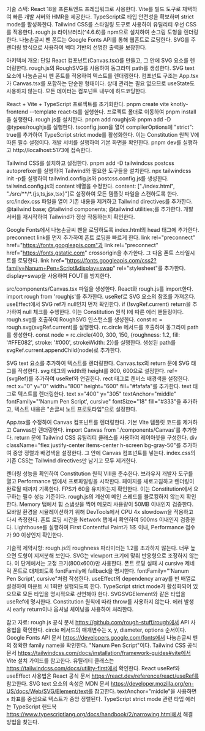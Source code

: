 기술 스택: React 18을 프론트엔드 프레임워크로 사용한다. Vite를 빌드 도구로 채택하여 빠른 개발 서버와 HMR을 제공한다. TypeScript로 타입 안전성을 확보하며 strict mode를 활성화한다. Tailwind CSS를 스타일링 도구로 사용하여 유틸리티 우선 CSS를 적용한다. rough.js 라이브러리(^4.6.6)를 npm으로 설치하여 손그림 도형을 렌더링한다. 나눔손글씨 펜 폰트는 Google Fonts API를 통해 웹폰트로 로딩한다. SVG를 주 렌더링 방식으로 사용하여 벡터 기반의 선명한 출력을 보장한다.

아키텍처 개요: 단일 React 컴포넌트(Canvas.tsx)를 만들고, 그 안에 SVG 요소를 렌더링한다. rough.js의 RoughSVG를 사용하여 동그라미 path를 생성한다. SVG text 요소에 나눔손글씨 펜 폰트를 적용하여 텍스트를 렌더링한다. 컴포넌트 구조는 App.tsx가 Canvas.tsx를 포함하는 단순한 형태이다. 상태 관리는 필요 없으므로 useState도 사용하지 않는다. 모든 데이터는 컴포넌트 내부에 하드코딩한다.

React + Vite + TypeScript 프로젝트를 초기화한다. pnpm create vite knotly-frontend --template react-ts를 실행한다. 프로젝트 폴더로 이동하여 pnpm install을 실행한다. rough.js를 설치한다. pnpm add roughjs와 pnpm add -D @types/roughjs를 실행한다. tsconfig.json을 열어 compilerOptions에 "strict": true를 추가하여 TypeScript strict mode를 활성화한다. 이는 Constitution 원칙 V에 따른 필수 설정이다. 개발 서버를 실행하여 기본 화면을 확인한다. pnpm dev를 실행하고 http://localhost:5173에 접속한다.

Tailwind CSS를 설치하고 설정한다. pnpm add -D tailwindcss postcss autoprefixer를 실행하여 Tailwind와 필요한 도구들을 설치한다. npx tailwindcss init -p를 실행하여 tailwind.config.js와 postcss.config.js를 생성한다. tailwind.config.js의 content 배열을 수정한다. content: ["./index.html", "./src/**/*.{js,ts,jsx,tsx}"]로 설정하여 모든 템플릿 파일을 스캔하도록 한다. src/index.css 파일을 열어 기존 내용을 제거하고 Tailwind directives를 추가한다. @tailwind base; @tailwind components; @tailwind utilities;를 추가한다. 개발 서버를 재시작하여 Tailwind가 정상 작동하는지 확인한다.

Google Fonts에서 나눔손글씨 펜을 로딩하도록 index.html의 head 태그에 추가한다. preconnect link를 먼저 추가하여 폰트 로딩을 빠르게 한다. link rel="preconnect" href="https://fonts.googleapis.com"과 link rel="preconnect" href="https://fonts.gstatic.com" crossorigin을 추가한다. 그 다음 폰트 스타일시트를 로딩한다. link href="https://fonts.googleapis.com/css2?family=Nanum+Pen+Script&display=swap" rel="stylesheet"를 추가한다. display=swap을 사용하여 FOUT를 방지한다.

src/components/Canvas.tsx 파일을 생성한다. React와 rough.js를 import한다. import rough from 'roughjs'를 추가한다. useRef로 SVG 요소의 참조를 가져온다. useEffect에서 SVG ref가 null인지 먼저 확인한다. if (!svgRef.current) return을 추가하여 null 체크를 수행한다. 이는 Constitution 원칙 I에 따른 에러 핸들링이다. rough.svg를 호출하여 RoughSVG 인스턴스를 생성한다. const rc = rough.svg(svgRef.current)를 실행한다. rc.circle 메서드를 호출하여 동그라미 path를 생성한다. const node = rc.circle(400, 300, 150, {roughness: 1.2, fill: '#FFE082', stroke: '#000', strokeWidth: 2})를 실행한다. 생성된 path를 svgRef.current.appendChild(node)로 추가한다.

SVG text 요소를 추가하여 텍스트를 렌더링한다. Canvas.tsx의 return 문에 SVG 태그를 작성한다. svg 태그의 width와 height를 800, 600으로 설정한다. ref={svgRef}를 추가하여 useRef와 연결한다. rect 태그로 캔버스 배경색을 설정한다. rect x="0" y="0" width="800" height="600" fill="#fafafa"를 추가한다. text 태그로 텍스트를 렌더링한다. text x="400" y="305" textAnchor="middle" fontFamily="'Nanum Pen Script', cursive" fontSize="18" fill="#333"을 추가하고, 텍스트 내용은 "손글씨 노트 프로토타입"으로 설정한다.

App.tsx를 수정하여 Canvas 컴포넌트를 렌더링한다. 기본 Vite 템플릿 코드를 제거하고 Canvas만 렌더링한다. import Canvas from './components/Canvas'를 추가한다. return 문에 Tailwind CSS 유틸리티 클래스를 사용하여 레이아웃을 구성한다. div className="flex justify-center items-center h-screen bg-gray-50"를 추가하여 중앙 정렬과 배경색을 설정한다. 그 안에 Canvas 컴포넌트를 넣는다. index.css의 기존 CSS는 Tailwind directives만 남기고 모두 제거한다.

렌더링 성능을 확인하여 Constitution 원칙 VIII을 준수한다. 브라우저 개발자 도구를 열고 Performance 탭에서 프로파일링을 시작한다. 페이지를 새로고침하고 렌더링이 완료될 때까지 기록한다. FPS가 60을 유지하는지 확인한다. 이는 Constitution에서 요구하는 필수 성능 기준이다. rough.js의 계산이 메인 스레드를 블로킹하지 않는지 확인한다. Memory 탭에서 힙 스냅샷을 찍어 메모리 사용량이 50MB 이내인지 검증한다. 모바일 환경을 시뮬레이션하기 위해 DevTools에서 CPU 4x slowdown을 적용하고 다시 측정한다. 폰트 로딩 시간을 Network 탭에서 확인하여 500ms 이내인지 검증한다. Lighthouse를 실행하여 First Contentful Paint가 1초 이내, Performance 점수가 90 이상인지 확인한다.

기술적 제약사항: rough.js의 roughness 파라미터는 1.2를 초과하지 않는다. 너무 높으면 도형이 지저분해 보인다. SVG는 viewport 크기에 맞춰 반응형으로 조정하지 않는다. 이 단계에서는 고정 크기(800x600)만 사용한다. 폰트 로딩 실패 시 cursive 제네릭 폰트로 대체되도록 fontFamily에 fallback을 명시한다. fontFamily="'Nanum Pen Script', cursive"처럼 작성한다. useEffect의 dependency array를 빈 배열로 설정하여 마운트 시 1회만 실행되도록 한다. TypeScript strict mode가 활성화되어 있으므로 모든 타입을 명시적으로 선언해야 한다. SVGSVGElement와 같은 타입을 useRef에 명시한다. Constitution 원칙에 따라 throw를 사용하지 않는다. 에러 발생 시 early return이나 옵셔널 체이닝을 사용하여 처리한다.

참고 자료: rough.js 공식 문서 https://github.com/rough-stuff/rough에서 API 사용법을 확인한다. circle 메서드의 매개변수는 x, y, diameter, options 순서이다. Google Fonts API 문서 https://developers.google.com/fonts에서 나눔손글씨 펜의 정확한 family name을 확인한다. "Nanum Pen Script"이다. Tailwind CSS 공식 문서 https://tailwindcss.com/docs/installation/framework-guides#vite에서 Vite 설치 가이드를 참고한다. 유틸리티 클래스는 https://tailwindcss.com/docs/utility-first에서 확인한다. React useRef와 useEffect 사용법은 React 공식 문서 https://react.dev/reference/react/useRef를 참고한다. SVG text 요소의 속성은 MDN 문서 https://developer.mozilla.org/en-US/docs/Web/SVG/Element/text를 참고한다. textAnchor="middle"을 사용하면 x 좌표를 중심으로 텍스트가 중앙 정렬된다. TypeScript strict mode 관련 타입 에러는 TypeScript 핸드북 https://www.typescriptlang.org/docs/handbook/2/narrowing.html에서 해결 방법을 찾는다.
